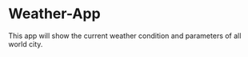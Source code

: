 Weather-App
===========

This app will show  the current weather condition and parameters of all world city.
